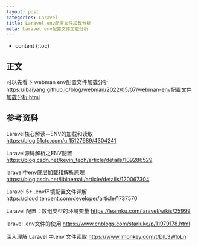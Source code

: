 ```yaml
---
layout: post
categories: Laravel
title: Laravel env配置文件加载分析
meta: Laravel env配置文件加载分析
---
```

* content
{:toc}

## 正文

可以先看下 webman env配置文件加载分析 <https://ibaiyang.github.io/blog/webman/2022/05/07/webman-env配置文件加载分析.html>


## 参考资料

Laravel核心解读--ENV的加载和读取 <https://blog.51cto.com/u_15127689/4304241>

Laravel源码解析之ENV配置 <https://blog.csdn.net/kevin_tech/article/details/109286529>

laravel中env底层加载和解析原理 <https://blog.csdn.net/libinemail/article/details/120067304>

Laravel 5+ .env环境配置文件详解 <https://cloud.tencent.com/developer/article/1737570>

Laravel 配置：数组类型的环境变量 <https://learnku.com/laravel/wikis/25999>

laravel .env文件的使用 <https://www.cnblogs.com/starluke/p/11979178.html>

深入理解 Laravel 中.env 文件读取 <https://www.lmonkey.com/t/DlL3WloLn>








